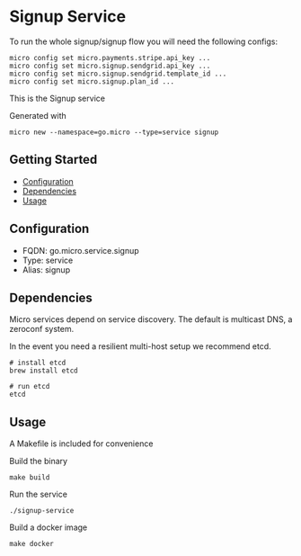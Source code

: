# Signup Service

To run the whole signup/signup flow you will need the following configs:

```
micro config set micro.payments.stripe.api_key ...
micro config set micro.signup.sendgrid.api_key ...
micro config set micro.signup.sendgrid.template_id ...
micro config set micro.signup.plan_id ...
```

This is the Signup service

Generated with

```
micro new --namespace=go.micro --type=service signup
```

## Getting Started

- [Configuration](#configuration)
- [Dependencies](#dependencies)
- [Usage](#usage)

## Configuration

- FQDN: go.micro.service.signup
- Type: service
- Alias: signup

## Dependencies

Micro services depend on service discovery. The default is multicast DNS, a zeroconf system.

In the event you need a resilient multi-host setup we recommend etcd.

```
# install etcd
brew install etcd

# run etcd
etcd
```

## Usage

A Makefile is included for convenience

Build the binary

```
make build
```

Run the service
```
./signup-service
```

Build a docker image
```
make docker
```
